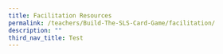 ```yaml
---
title: Facilitation Resources
permalink: /teachers/Build-The-SLS-Card-Game/facilitation/
description: ""
third_nav_title: Test
---
```


